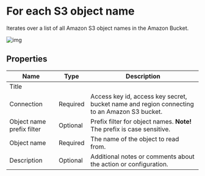 # For each S3 object name

Iterates over a list of all Amazon S3 object names in the Amazon Bucket.

![img](https://profitbasedocs.blob.core.windows.net/flowimages/foreach-amaz.png)

## Properties

| Name                      | Type     | Description                                                                                 |
| ------------------------- | -------- | ------------------------------------------------------------------------------------------- |
| Title                     | |                                                                                             |
| Connection                | Required | Access key id, access key secret, bucket name and region connecting to an Amazon S3 bucket. |
| Object name prefix filter | Optional | Prefix filter for object names. **Note!** The prefix is case sensitive.                     |
| Object name               | Required | The name of the object to read from.                                                        |
| Description               | Optional | Additional notes or comments about the action or configuration. |
